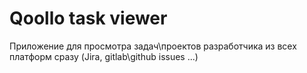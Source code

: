 # Qoollo task viewer

Приложение для просмотра задач\проектов разработчика из всех платформ сразу (Jira, gitlab\github issues ...) 